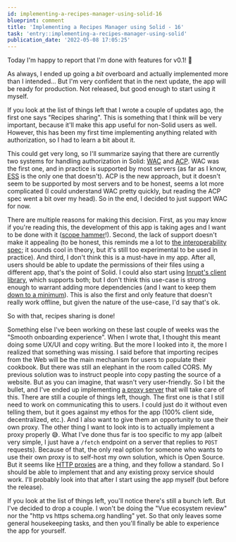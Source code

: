```yaml
---
id: implementing-a-recipes-manager-using-solid-16
blueprint: comment
title: 'Implementing a Recipes Manager using Solid - 16'
task: 'entry::implementing-a-recipes-manager-using-solid'
publication_date: '2022-05-08 17:05:25'
---
```


Today I'm happy to report that I'm done with features for v0.1! 🥳

As always, I ended up going a _bit_ overboard and actually implemented more than I intended... But I'm very confident that in the next update, the app will be ready for production. Not released, but good enough to start using it myself.

If you look at the list of things left that I wrote a couple of updates ago, the first one says "Recipes sharing". This is something that I think will be very important, because it'll make this app useful for non-Solid users as well. However, this has been my first time implementing anything related with authorization, so I had to learn a bit about it.

This could get very long, so I'll summarize saying that there are currently two systems for handling authorization in Solid: [WAC](https://solidproject.org/TR/wac) and [ACP](https://solid.github.io/authorization-panel/acp-specification/). WAC was the first one, and in practice is supported by most servers (as far as I know, [ESS](https://inrupt.com/products/enterprise-solid-server/) is the only one that doesn't). ACP is the new approach, but it doesn't seem to be supported by most servers and to be honest, seems a lot more complicated (I could understand WAC pretty quickly, but reading the ACP spec went a bit over my head). So in the end, I decided to just support WAC for now.

There are multiple reasons for making this decision. First, as you may know if you're reading this, the development of this app is taking ages and I want to be done with it ([scope hammer](https://basecamp.com/shapeup/3.5-chapter-14#scope-hammering)!). Second, the lack of support doesn't make it appealing (to be honest, this reminds me a lot to [the interoperability spec](https://solid.github.io/data-interoperability-panel/specification/); it sounds cool in theory, but it's still too experimental to be used in practice). And third, I don't think this is a must-have in my app. After all, users should be able to update the permissions of their files using a different app, that's the point of Solid. I could also start using [Inrupt's client library](https://github.com/inrupt/solid-client-js), which supports both; but I don't think this use-case is strong enough to warrant adding more dependencies (and I want to keep them [down to a minimum](https://bundlephobia.com/package/@inrupt/solid-client@1.22.0)). This is also the first and only feature that doesn't really work offline, but given the nature of the use-case, I'd say that's ok.

So with that, recipes sharing is done!

Something else I've been working on these last couple of weeks was the "Smooth onboarding experience". When I wrote that, I thought this meant doing some UX/UI and copy writing. But the more I looked into it, the more I realized that something was missing. I said before that importing recipes from the Web will be the main mechanism for users to populate their cookbook. But there was still an elephant in the room called CORS. My previous solution was to instruct people into copy pasting the source of a website. But as you can imagine, that wasn't very user-friendly. So I bit the bullet, and I've ended up implementing [a proxy server](https://github.com/NoelDeMartin/proxy) that will take care of this. There are still a couple of things left, though. The first one is that I still need to work on communicating this to users. I could just do it without even telling them, but it goes against my ethos for the app (100% client side, decentralized, etc.). And I also want to give them an opportunity to use their own proxy. The other thing I want to look into is to actually implement a proxy properly 😅. What I've done thus far is too specific to my app (albeit very simple, I just have a `/fetch` endpoint on a server that replies to `POST` requests). Because of that, the only real option for someone who wants to use their own proxy is to self-host my own solution, which is Open Source. But it seems like [HTTP proxies](https://developer.mozilla.org/en-US/docs/Web/HTTP/Proxy_servers_and_tunneling#http_tunneling) are a thing, and they follow a standard. So I should be able to implement that and any existing proxy service should work. I'll probably look into that after I start using the app myself (but before the release).

If you look at the list of things left, you'll notice there's still a bunch left. But I've decided to drop a couple. I won't be doing the "Vue ecosystem review" nor the "http vs https schema.org handling" yet. So that only leaves some general housekeeping tasks, and then you'll finally be able to experience the app for yourself.

